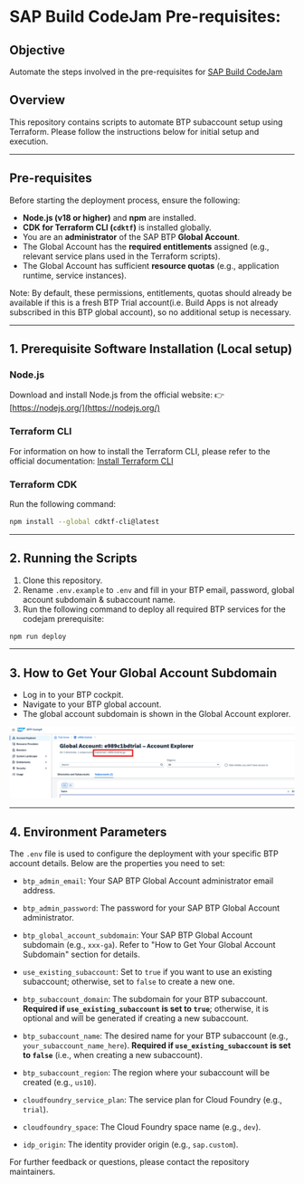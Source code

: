 # SAP Build CodeJam Pre-requisites:

## Objective
Automate the steps involved in the pre-requisites for [ SAP Build CodeJam ](https://developers.sap.com/tutorials/codejam-0-prerequisites.html)

## Overview
This repository contains scripts to automate BTP subaccount setup using Terraform. Please follow the instructions below for initial setup and execution.

---

## Pre-requisites

Before starting the deployment process, ensure the following:
- **Node.js (v18 or higher)** and **npm** are installed.
- **CDK for Terraform CLI (`cdktf`)** is installed globally.
- You are an **administrator** of the SAP BTP **Global Account**.
- The Global Account has the **required entitlements** assigned (e.g., relevant service plans used in the Terraform scripts).
- The Global Account has sufficient **resource quotas** (e.g., application runtime, service instances).

Note: By default, these permissions, entitlements, quotas should already be available if this is a fresh BTP Trial account(i.e. Build Apps is not already subscribed in this BTP global account), so no additional setup is necessary.

---

## 1. Prerequisite Software Installation (Local setup)
### Node.js
Download and install Node.js from the official website: 👉 [https://nodejs.org/](https://nodejs.org/)

### Terraform CLI
For information on how to install the Terraform CLI, please refer to the official documentation: [Install Terraform CLI](https://developer.hashicorp.com/terraform/tutorials/aws-get-started/install-cli)

### Terraform CDK
Run the following command:
```sh
npm install --global cdktf-cli@latest
```

---

## 2. Running the Scripts

1. Clone this repository.
2. Rename `.env.example` to `.env` and fill in your BTP email, password, global account subdomain & subaccount name.
3. Run the following command to deploy all required BTP services for the codejam prerequisite:
```sh
npm run deploy
```
---

## 3. How to Get Your Global Account Subdomain

- Log in to your BTP cockpit.
- Navigate to your BTP global account.
- The global account subdomain is shown in the Global Account explorer.

![Subdomain Screenshot](./assets/global-account-subdomain.png)

---

## 4. Environment Parameters

   The `.env` file is used to configure the deployment with your specific BTP account details. Below are the properties you need to set:

   * `btp_admin_email`: Your SAP BTP Global Account administrator email address.

   * `btp_admin_password`: The password for your SAP BTP Global Account administrator.

   * `btp_global_account_subdomain`: Your SAP BTP Global Account subdomain (e.g., `xxx-ga`). Refer to "How to Get Your Global Account Subdomain" section for details.

   * `use_existing_subaccount`: Set to `true` if you want to use an existing subaccount; otherwise, set to `false` to create a new one.

   * `btp_subaccount_domain`: The subdomain for your BTP subaccount. **Required if `use_existing_subaccount` is set to `true`**; otherwise, it is optional and will be generated if creating a new subaccount.

   * `btp_subaccount_name`: The desired name for your BTP subaccount (e.g., `your_subaccount_name_here`). **Required if `use_existing_subaccount` is set to `false`** (i.e., when creating a new subaccount).

   * `btp_subaccount_region`: The region where your subaccount will be created (e.g., `us10`).

   * `cloudfoundry_service_plan`: The service plan for Cloud Foundry (e.g., `trial`).

   * `cloudfoundry_space`: The Cloud Foundry space name (e.g., `dev`).

   * `idp_origin`: The identity provider origin (e.g., `sap.custom`).

For further feedback or questions, please contact the repository maintainers.
